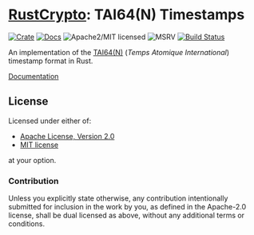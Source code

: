 # [RustCrypto]: TAI64(N) Timestamps

[![Crate][crate-image]][crate-link]
[![Docs][docs-image]][docs-link]
![Apache2/MIT licensed][license-image]
![MSRV][rustc-image]
[![Build Status][build-image]][build-link]

An implementation of the [TAI64(N)] (*Temps Atomique International*) timestamp
format in Rust.

[Documentation][docs-link]

## License

Licensed under either of:

* [Apache License, Version 2.0](http://www.apache.org/licenses/LICENSE-2.0)
* [MIT license](http://opensource.org/licenses/MIT)

at your option.

### Contribution

Unless you explicitly state otherwise, any contribution intentionally submitted
for inclusion in the work by you, as defined in the Apache-2.0 license, shall be
dual licensed as above, without any additional terms or conditions.

[//]: # (badges)

[crate-image]: https://img.shields.io/crates/v/tai64
[crate-link]: https://crates.io/crates/tai64
[docs-image]: https://docs.rs/tai64/badge.svg
[docs-link]: https://docs.rs/tai64/
[license-image]: https://img.shields.io/badge/license-Apache2.0/MIT-blue.svg
[rustc-image]: https://img.shields.io/badge/rustc-1.85+-blue.svg
[build-image]: https://github.com/RustCrypto/formats/actions/workflows/tai64.yml/badge.svg
[build-link]: https://github.com/RustCrypto/formats/actions/workflows/tai64.yml

[//]: # (general links)

[RustCrypto]: https://github.com/RustCrypto/
[TAI64(N)]: https://cr.yp.to/libtai/tai64.html
